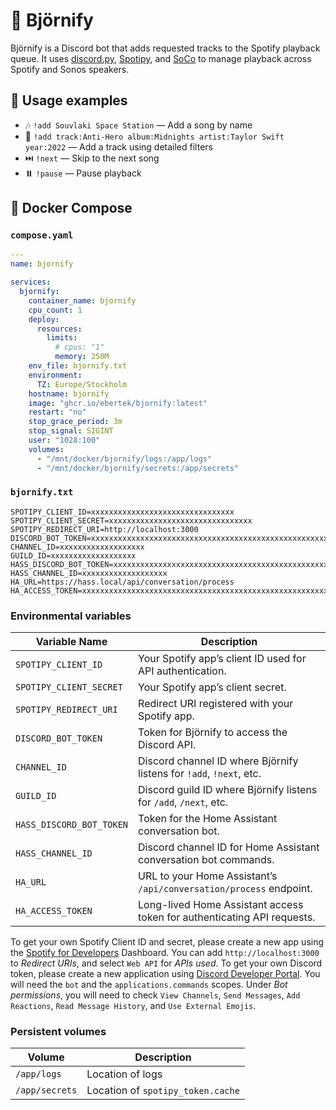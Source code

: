 # 🎵 Björnify

Björnify is a Discord bot that adds requested tracks to the Spotify playback queue. It uses [discord.py](https://github.com/scarletcafe/discord.py-docker), [Spotipy](https://github.com/spotipy-dev/spotipy), and [SoCo](https://github.com/SoCo/SoCo) to manage playback across Spotify and Sonos speakers.

## 🚀 Usage examples

- 🎶 `!add Souvlaki Space Station` — Add a song by name
- 🧩 `!add track:Anti-Hero album:Midnights artist:Taylor Swift year:2022` — Add a track using detailed filters
- ⏭️ `!next` — Skip to the next song
- ⏸️ `!pause` — Pause playback

## 🐳 Docker Compose

### `compose.yaml`

```yaml
---
name: bjornify

services:
  bjornify:
    container_name: bjornify
    cpu_count: 1
    deploy:
      resources:
        limits:
          # cpus: "1"
          memory: 250M
    env_file: bjornify.txt
    environment:
      TZ: Europe/Stockholm
    hostname: bjornify
    image: "ghcr.io/ebertek/bjornify:latest"
    restart: "no"
    stop_grace_period: 3m
    stop_signal: SIGINT
    user: "1028:100"
    volumes:
      - "/mnt/docker/bjornify/logs:/app/logs"
      - "/mnt/docker/bjornify/secrets:/app/secrets"
```

### `bjornify.txt`

```shell
SPOTIPY_CLIENT_ID=xxxxxxxxxxxxxxxxxxxxxxxxxxxxxxxx
SPOTIPY_CLIENT_SECRET=xxxxxxxxxxxxxxxxxxxxxxxxxxxxxxxx
SPOTIPY_REDIRECT_URI=http://localhost:3000
DISCORD_BOT_TOKEN=xxxxxxxxxxxxxxxxxxxxxxxxxxxxxxxxxxxxxxxxxxxxxxxxxxxxxxxxxxxxxxxxxxxxxxxx
CHANNEL_ID=xxxxxxxxxxxxxxxxxxx
GUILD_ID=xxxxxxxxxxxxxxxxxxx
HASS_DISCORD_BOT_TOKEN=xxxxxxxxxxxxxxxxxxxxxxxxxxxxxxxxxxxxxxxxxxxxxxxxxxxxxxxxxxxxxxxxxxxxxxxx
HASS_CHANNEL_ID=xxxxxxxxxxxxxxxxxxx
HA_URL=https://hass.local/api/conversation/process
HA_ACCESS_TOKEN=xxxxxxxxxxxxxxxxxxxxxxxxxxxxxxxxxxxxxxxxxxxxxxxxxxxxxxxxxxxxxxxxxxxxxxxxxxxxxxxxxxxxxxxxxxxxxxxxxxxxxxxxxxxxxxxxxxxxxxxxxxxxxxxxxxxxxxxxxxxxxxxxxxxxxxxxxxxxxxxxxxxxxxxxxxxxxxxxxxxxxxx
```

### Environmental variables

| Variable Name            | Description                                                             |
| ------------------------ | ----------------------------------------------------------------------- |
| `SPOTIPY_CLIENT_ID`      | Your Spotify app’s client ID used for API authentication.               |
| `SPOTIPY_CLIENT_SECRET`  | Your Spotify app’s client secret.                                       |
| `SPOTIPY_REDIRECT_URI`   | Redirect URI registered with your Spotify app.                          |
| `DISCORD_BOT_TOKEN`      | Token for Björnify to access the Discord API.                           |
| `CHANNEL_ID`             | Discord channel ID where Björnify listens for `!add`, `!next`, etc.     |
| `GUILD_ID`               | Discord guild ID where Björnify listens for `/add`, `/next`, etc.       |
| `HASS_DISCORD_BOT_TOKEN` | Token for the Home Assistant conversation bot.                          |
| `HASS_CHANNEL_ID`        | Discord channel ID for Home Assistant conversation bot commands.        |
| `HA_URL`                 | URL to your Home Assistant’s `/api/conversation/process` endpoint.      |
| `HA_ACCESS_TOKEN`        | Long-lived Home Assistant access token for authenticating API requests. |

To get your own Spotify Client ID and secret, please create a new app using the [Spotify for Developers](https://developer.spotify.com/dashboard) Dashboard. You can add `http://localhost:3000` to _Redirect URIs_, and select `Web API` for _APIs used_.
To get your own Discord token, please create a new application using [Discord Developer Portal](https://discord.com/developers/applications). You will need the `bot` and the `applications.commands` scopes. Under _Bot permissions_, you will need to check `View Channels`, `Send Messages`, `Add Reactions`, `Read Message History`, and `Use External Emojis`.

### Persistent volumes

| Volume         | Description                       |
| -------------- | --------------------------------- |
| `/app/logs`    | Location of logs                  |
| `/app/secrets` | Location of `spotipy_token.cache` |
